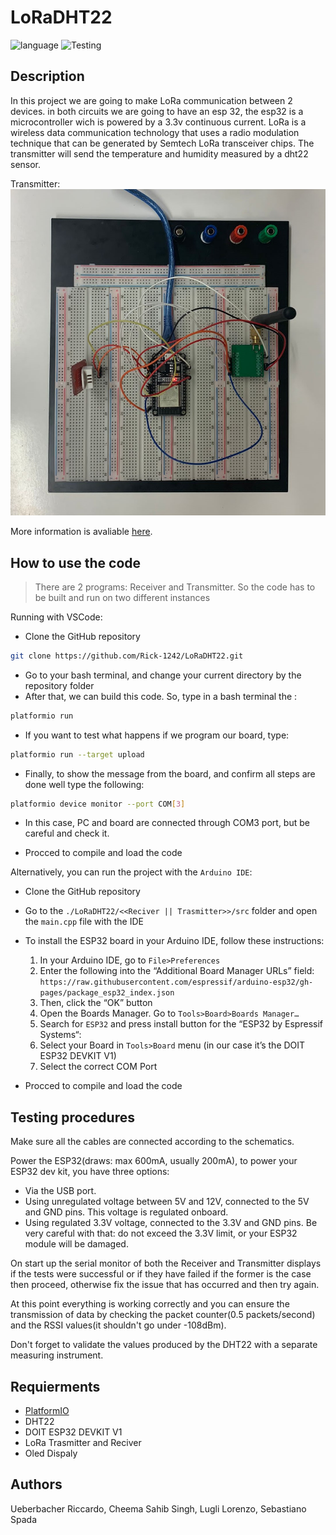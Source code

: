 # LoRaDHT22

![language](https://img.shields.io/badge/language-c%2B%2B-red)
![Testing](https://img.shields.io/badge/Test-Pass-green)

## Description

In this project we are going to make LoRa communication between 2 devices. in both circuits we are going to have an esp 32, the esp32 is a microcontroller wich is powered by a 3.3v continuous current. LoRa is a wireless data communication technology that uses a radio modulation technique that can be generated by Semtech LoRa transceiver chips. The transmitter will send the temperature and humidity measured by a dht22 sensor.

Transmitter:
![Circuit Trasmitter](Circuit.jpeg)

More information is avaliable [here](About_this_project.pdf).

## How to use the code

> There are 2 programs: Receiver and Transmitter. 
> So the code has to be built and run on two different instances

Running with VSCode: 

* Clone the GitHub repository 
```sh
git clone https://github.com/Rick-1242/LoRaDHT22.git
```
* Go to your bash terminal, and change your current directory by the repository folder
* After that, we can build this code. So, type in a bash terminal the :
```sh
platformio run
```
* If you want to test what happens if we program our board, type:
```sh
platformio run --target upload
```
* Finally, to show the message from the board, and confirm all steps are done well type the following:
```sh
platformio device monitor --port COM[3]
```
* In this case, PC and board are connected through COM3 port, but be careful and check it.

* Procced to compile and load the code


Alternatively, you can run the project with the `Arduino IDE`:
* Clone the GitHub repository
* Go to the `./LoRaDHT22/<<Reciver || Trasmitter>>/src` folder and open the `main.cpp` file with the IDE
* To install the ESP32 board in your Arduino IDE, follow these instructions:
  
    1. In your Arduino IDE, go to `File>Preferences`
    2. Enter the following into the “Additional Board Manager URLs” field: `https://raw.githubusercontent.com/espressif/arduino-esp32/gh-pages/package_esp32_index.json`
    3. Then, click the “OK” button     
    4. Open the Boards Manager. Go to `Tools>Board>Boards Manager…`
    5. Search for `ESP32` and press install button for the “ESP32 by Espressif Systems“:
    6. Select your Board in `Tools>Board` menu (in our case it’s the DOIT ESP32 DEVKIT V1)
    7. Select the correct COM Port
* Procced to compile and load the code

## Testing procedures

Make sure all the cables are connected according to the schematics.

Power the ESP32(draws: max 600mA, usually 200mA), to power your ESP32 dev kit, you have three options:
* Via the USB port.
* Using unregulated voltage between 5V and 12V, connected to the 5V and GND pins. This voltage is regulated onboard.
* Using regulated 3.3V voltage, connected to the 3.3V and GND pins. Be very careful with that: do not exceed the 3.3V limit, or your ESP32 module will be damaged.
  
On start up the serial monitor of both the Receiver and Transmitter displays if the tests were successful or if they have failed if the former is the case then proceed, otherwise fix the issue that has occurred and then try again.

At this point everything is working correctly and you can ensure the transmission of data by checking the packet counter(0.5 packets/second) and the RSSI values(it shouldn't go under -108dBm).

Don't forget to validate the values produced by the DHT22 with a separate measuring instrument.

## Requierments

* [PlatformIO](https://docs.platformio.org/en/latest/)
* DHT22
* DOIT ESP32 DEVKIT V1
* LoRa Trasmitter and Reciver
* Oled Dispaly

## Authors

Ueberbacher Riccardo, Cheema Sahib Singh, Lugli Lorenzo, Sebastiano Spada
